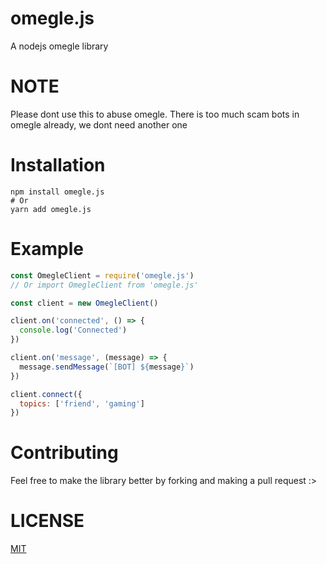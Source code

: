 # omegle.js

A nodejs omegle library

# NOTE

Please dont use this to abuse omegle.
There is too much scam bots in omegle already, we dont need another one

# Installation

```
npm install omegle.js
# Or
yarn add omegle.js
```

# Example

```js
const OmegleClient = require('omegle.js')
// Or import OmegleClient from 'omegle.js'

const client = new OmegleClient()

client.on('connected', () => {
  console.log('Connected')
})

client.on('message', (message) => {
  message.sendMessage(`[BOT] ${message}`)
})

client.connect({
  topics: ['friend', 'gaming']
})
```

# Contributing

Feel free to make the library better by forking and making a pull request :>

# LICENSE

[MIT](https://github.com/qxb3/omegle.js/blob/main/LICENSE)
